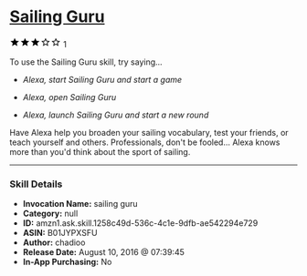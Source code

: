 # [Sailing Guru](http://alexa.amazon.com/#skills/amzn1.ask.skill.1258c49d-536c-4c1e-9dfb-ae542294e729)
![3 stars](../../images/ic_star_black_18dp_1x.png)![3 stars](../../images/ic_star_black_18dp_1x.png)![3 stars](../../images/ic_star_black_18dp_1x.png)![3 stars](../../images/ic_star_border_black_18dp_1x.png)![3 stars](../../images/ic_star_border_black_18dp_1x.png) 1

To use the Sailing Guru skill, try saying...

* *Alexa, start Sailing Guru and start a game*

* *Alexa, open Sailing Guru*

* *Alexa, launch Sailing Guru and start a new round*

Have Alexa help you broaden your sailing vocabulary, test your friends, or teach yourself and others. Professionals, don't be fooled... Alexa knows more than you'd think about the sport of sailing.

***

### Skill Details

* **Invocation Name:** sailing guru
* **Category:** null
* **ID:** amzn1.ask.skill.1258c49d-536c-4c1e-9dfb-ae542294e729
* **ASIN:** B01JYPXSFU
* **Author:** chadioo
* **Release Date:** August 10, 2016 @ 07:39:45
* **In-App Purchasing:** No

